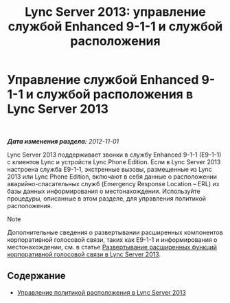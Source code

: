 ﻿---
title: 'Lync Server 2013: управление службой Enhanced 9-1-1 и службой расположения'
TOCTitle: Управление службой Enhanced 9-1-1 и службой расположения
ms:assetid: 307c5aeb-9917-46a2-a95d-de30dea27beb
ms:mtpsurl: https://technet.microsoft.com/ru-ru/library/JJ688012(v=OCS.15)
ms:contentKeyID: 49887930
ms.date: 05/19/2016
mtps_version: v=OCS.15
ms.translationtype: HT
---

# Управление службой Enhanced 9-1-1 и службой расположения в Lync Server 2013

 

_**Дата изменения раздела:** 2012-11-01_

Lync Server 2013 поддерживает звонки в службу Enhanced 9-1-1 (E9-1-1) с клиентов Lync и устройств Lync Phone Edition. Если в Lync Server 2013 настроена служба E9-1-1, экстренные вызовы, размещенные из Lync 2013 или Lync Phone Edition, включают в себя данные о расположении аварийно-спасательных служб (Emergency Response Location – ERL) из базы данных информирования о местонахождении. Используйте процедуры, описанные в этом разделе, для управления политикой расположения.

> [!note]  
> Дополнительные сведения о развертывании расширенных компонентов корпоративной голосовой связи, таких как E9-1-1 и информирования о местонахождении, см. в статье <a href="lync-server-2013-deploying-advanced-enterprise-voice-features.md">Развертывание расширенных функций корпоративной голосовой связи в Lync Server 2013</a>.

## Содержание

  - [Управление политикой расположения в Lync Server 2013](lync-server-2013-managing-location-policy.md)

